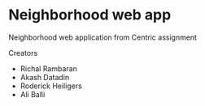 # Neighborhood web app
 Neighborhood web application from Centric assignment
 
 Creators
 - Richal Rambaran
 - Akash Datadin
 - Roderick Heiligers
 - Ali Balli
